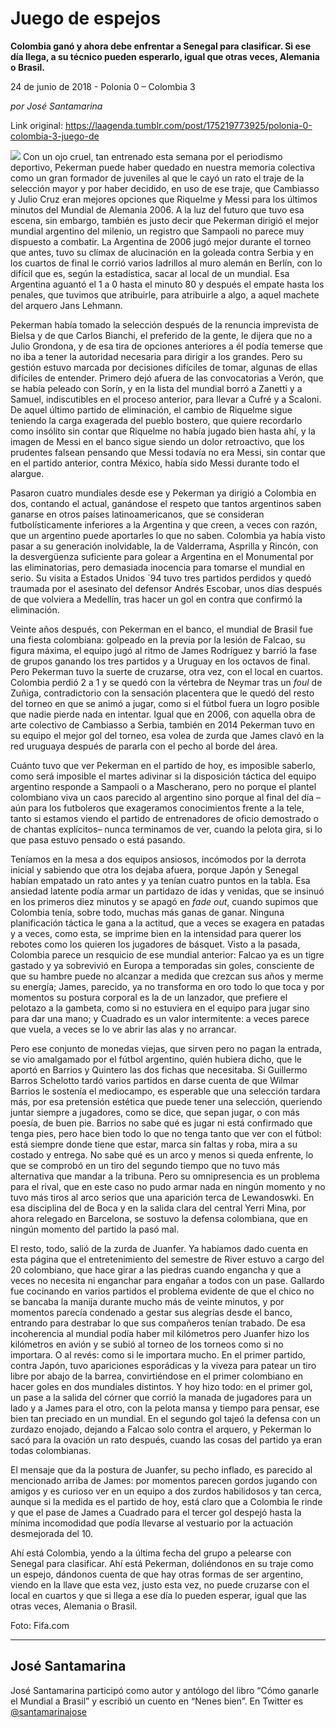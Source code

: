 # Juego de espejos

**Colombia ganó y ahora debe enfrentar a Senegal para clasificar. Si ese día llega, a su técnico pueden esperarlo, igual que otras veces, Alemania o Brasil.**

24 de junio de 2018 - Polonia 0 – Colombia 3

_por José Santamarina_

Link original: https://laagenda.tumblr.com/post/175219773925/polonia-0-colombia-3-juego-de

![](https://64.media.tumblr.com/4457aa131b6df4ef96227ce7acd72919/tumblr_inline_paupr34DyV1t6q87u_500.jpg)
Con un ojo cruel, tan entrenado esta semana por el periodismo deportivo, Pekerman puede haber quedado en nuestra memoria colectiva como un gran formador de juveniles al que le cayó un rato el traje de la selección mayor y por haber decidido, en uso de ese traje, que Cambiasso y Julio Cruz eran mejores opciones que Riquelme y Messi para los últimos minutos del Mundial de Alemania 2006. A la luz del futuro que tuvo esa escena, sin embargo, también es justo decir que Pekerman dirigió el mejor mundial argentino del milenio, un registro que Sampaoli no parece muy dispuesto a combatir. La Argentina de 2006 jugó mejor durante el torneo que antes, tuvo su clímax de alucinación en la goleada contra Serbia y en los cuartos de final le corrió varios ladrillos al muro alemán en Berlín, con lo difícil que es, según la estadística, sacar al local de un mundial. Esa Argentina aguantó el 1 a 0 hasta el minuto 80 y después el empate hasta los penales, que tuvimos que atribuirle, para atribuirle a algo, a aquel machete del arquero Jans Lehmann.

Pekerman había tomado la selección después de la renuncia imprevista de Bielsa y de que Carlos Bianchi, el preferido de la gente, le dijera que no a Julio Grondona, y de esa tira de opciones anteriores a él podía temerse que no iba a tener la autoridad necesaria para dirigir a los grandes. Pero su gestión estuvo marcada por decisiones difíciles de tomar, algunas de ellas difíciles de entender. Primero dejó afuera de las convocatorias a Verón, que se había peleado con Sorín, y en la lista del mundial borró a Zanetti y a Samuel, indiscutibles en el proceso anterior, para llevar a Cufré y a Scaloni. De aquel último partido de eliminación, el cambio de Riquelme sigue teniendo la carga exagerada del pueblo bostero, que quiere recordarlo como insólito sin contar que Riquelme no había jugado bien hasta ahí, y la imagen de Messi en el banco sigue siendo un dolor retroactivo, que los prudentes falsean pensando que Messi todavía no era Messi, sin contar que en el partido anterior, contra México, había sido Messi durante todo el alargue.

Pasaron cuatro mundiales desde ese y Pekerman ya dirigió a Colombia en dos, contando el actual, ganándose el respeto que tantos argentinos saben ganarse en otros países latinoamericanos, que se consideran futbolísticamente inferiores a la Argentina y que creen, a veces con razón, que un argentino puede aportarles lo que no saben. Colombia ya había visto pasar a su generación inolvidable, la de Valderrama, Asprilla y Rincón, con la desvergüenza suficiente para golear a Argentina en el Monumental por las eliminatorias, pero demasiada inocencia para tomarse el mundial en serio. Su visita a Estados Unidos ´94 tuvo tres partidos perdidos y quedó traumada por el asesinato del defensor Andrés Escobar, unos días después de que volviera a Medellín, tras hacer un gol en contra que confirmó la eliminación.

Veinte años después, con Pekerman en el banco, el mundial de Brasil fue una fiesta colombiana: golpeado en la previa por la lesión de Falcao, su figura máxima, el equipo jugó al ritmo de James Rodríguez y barrió la fase de grupos ganando los tres partidos y a Uruguay en los octavos de final. Pero Pekerman tuvo la suerte de cruzarse, otra vez, con el local en cuartos. Colombia perdió 2 a 1 y se quedó con la vértebra de Neymar tras un *foul* de Zuñiga, contradictorio con la sensación placentera que le quedó del resto del torneo en que se animó a jugar, como si el fútbol fuera un logro posible que nadie pierde nada en intentar. Igual que en 2006, con aquella obra de arte colectivo de Cambiasso a Serbia, también en 2014 Pekerman tuvo en su equipo el mejor gol del torneo, esa volea de zurda que James clavó en la red uruguaya después de pararla con el pecho al borde del área.

Cuánto tuvo que ver Pekerman en el partido de hoy, es imposible saberlo, como será imposible el martes adivinar si la disposición táctica del equipo argentino responde a Sampaoli o a Mascherano, pero no porque el plantel colombiano viva un caos parecido al argentino sino porque al final del día –aún para los futboleros que exageramos conocimientos frente a la tele, tanto si estamos viendo el partido de entrenadores de oficio demostrado o de chantas explícitos– nunca terminamos de ver, cuando la pelota gira, si lo que pasa estuvo pensado o está pasando.

Teníamos en la mesa a dos equipos ansiosos, incómodos por la derrota inicial y sabiendo que otra los dejaba afuera, porque Japón y Senegal habían empatado un rato antes y ya tenían cuatro puntos en la tabla. Esa ansiedad latente podía armar un partidazo de idas y venidas, que se insinuó en los primeros diez minutos y se apagó en *fade out*, cuando supimos que Colombia tenía, sobre todo, muchas más ganas de ganar. Ninguna planificación táctica le gana a la actitud, que a veces se exagera en patadas y a veces, como esta, se imprime bien en la intensidad para querer los rebotes como los quieren los jugadores de básquet. Visto a la pasada, Colombia parece un resquicio de ese mundial anterior: Falcao ya es un tigre gastado y ya sobrevivió en Europa a temporadas sin goles, consciente de que su hambre puede no alcanzar a medida que crezcan sus años y merme su energía; James, parecido, ya no transforma en oro todo lo que toca y por momentos su postura corporal es la de un lanzador, que prefiere el pelotazo a la gambeta, como si no estuviera en el equipo para jugar sino para dar una mano; y Cuadrado es un valor intermitente: a veces parece que vuela, a veces se lo ve abrir las alas y no arrancar.

Pero ese conjunto de monedas viejas, que sirven pero no pagan la entrada, se vio amalgamado por el fútbol argentino, quién hubiera dicho, que le aportó en Barrios y Quintero las dos fichas que necesitaba. Si Guillermo Barros Schelotto tardó varios partidos en darse cuenta de que Wilmar Barrios le sostenía el mediocampo, es esperable que una selección tardara más, por esa pretensión estética que puede tener una selección, queriendo juntar siempre a jugadores, como se dice, que sepan jugar, o con más poesía, de buen pie. Barrios no sabe qué es jugar ni está confirmado que tenga pies, pero hace bien todo lo que no tenga tanto que ver con el fútbol: está siempre donde tiene que estar, marca sin faltas y roba, mira a su costado y entrega. No sabe qué es un arco y menos si queda enfrente, lo que se comprobó en un tiro del segundo tiempo que no tuvo más alternativa que mandar a la tribuna. Pero su omnipresencia es un problema para el rival, que en este caso no pudo armar nada en ningún momento y no tuvo más tiros al arco serios que una aparición terca de Lewandoswki. En esa disciplina del de Boca y en la salida clara del central Yerri Mina, por ahora relegado en Barcelona, se sostuvo la defensa colombiana, que en ningún momento del partido la pasó mal.

El resto, todo, salió de la zurda de Juanfer. Ya habíamos dado cuenta en esta página que el entretenimiento del semestre de River estuvo a cargo del 20 colombiano, que hace girar a las piedras cuando engancha y que a veces no necesita ni enganchar para engañar a todos con un pase. Gallardo fue cocinando en varios partidos el problema evidente de que el chico no se bancaba la manija durante mucho más de veinte minutos, y por momentos parecía condenado a gestar sus alegrías desde el banco, entrando para destrabar lo que sus compañeros tenían trabado. De esa incoherencia al mundial podía haber mil kilómetros pero Juanfer hizo los kilómetros en avión y se subió al torneo de los torneos como si no importara. O al revés: como si le importara mucho. En el primer partido, contra Japón, tuvo apariciones esporádicas y la viveza para patear un tiro libre por abajo de la barrea, convirtiéndose en el primer colombiano en hacer goles en dos mundiales distintos. Y hoy hizo todo: en el primer gol, un pase a la salida del córner que corrió la manada de jugadores para un lado y a James para el otro, con la pelota mansa y tiempo para pensar, ese bien tan preciado en un mundial. En el segundo gol tajeó la defensa con un zurdazo enojado, dejando a Falcao solo contra el arquero, y Pekerman lo sacó para la ovación un rato después, cuando las cosas del partido ya eran todas colombianas.

El mensaje que da la postura de Juanfer, su pecho inflado, es parecido al mencionado arriba de James: por momentos parecen gordos jugando con amigos y es curioso ver en un equipo a dos zurdos habilidosos y tan cerca, aunque si la medida es el partido de hoy, está claro que a Colombia le rinde y que el pase de James a Cuadrado para el tercer gol despejó hasta la mínima incomodidad que podía llevarse al vestuario por la actuación desmejorada del 10.

Ahí está Colombia, yendo a la última fecha del grupo a pelearse con Senegal para clasificar. Ahí está Pekerman, doliéndonos en su traje como un espejo, dándonos cuenta de que hay otras formas de ser argentino, viendo en la llave que esta vez, justo esta vez, no puede cruzarse con el local en cuartos y que si llega a ese día lo pueden esperar, igual que las otras veces, Alemania o Brasil. 

Foto: Fifa.com

  




---

José Santamarina
----------------

 José Santamarina participó como autor y antólogo del libro “Cómo ganarle el Mundial a Brasil” y escribió un cuento en “Nenes bien”. En Twitter es [@santamarinajose](https://twitter.com/santamarinajose?lang=es) 

